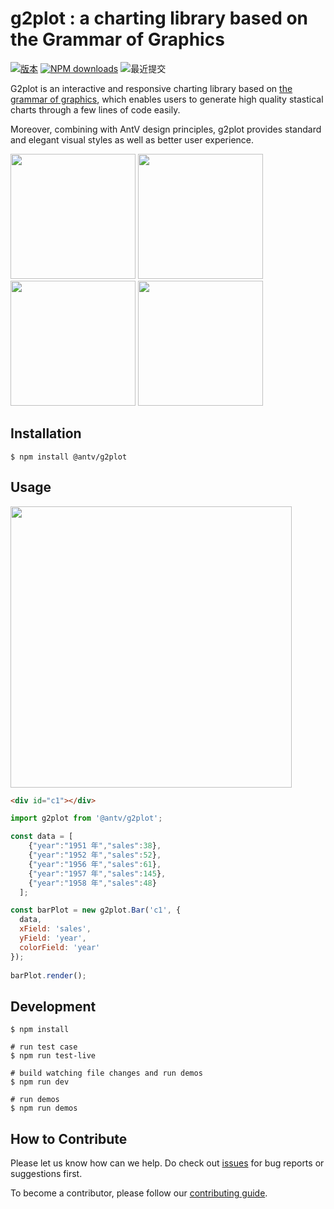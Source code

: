 # g2plot : a charting library based on the Grammar of Graphics


[![版本](https://badgen.net/npm/v/@antv/g2plot)](https://www.npmjs.com/@antv/g2plot)
[![NPM downloads](http://img.shields.io/npm/dm/@antv/g2plot.svg)](http://npmjs.com/@antv/g2plot)
![最近提交](https://badgen.net/github/last-commit/antvis/g2plot)


G2plot is an interactive and responsive charting library based on [the grammar of graphics](https://github.com/antvis/g2), which enables users to generate high quality stastical charts through a few lines of code easily. 

Moreover, combining with AntV design principles, g2plot provides standard and elegant visual styles as well as better user experience. 

<img src="https://gw.alipayobjects.com/mdn/rms_d314dd/afts/img/A*MjhQQLsbWeQAAAAAAAAAAABkARQnAQ" height="200">
<img src="https://gw.alipayobjects.com/mdn/rms_d314dd/afts/img/A*CkSoSpPfWQMAAAAAAAAAAABkARQnAQ" height="200">
<img src="https://gw.alipayobjects.com/mdn/rms_d314dd/afts/img/A*ZYmtSqcNDtkAAAAAAAAAAABkARQnAQ" height="200">
<img src="https://gw.alipayobjects.com/mdn/rms_d314dd/afts/img/A*gV_JQZVbDWAAAAAAAAAAAABkARQnAQ" height="200">


## Installation

```
$ npm install @antv/g2plot
```

## Usage

<img src="https://gw.alipayobjects.com/mdn/rms_d314dd/afts/img/A*37siRJftYDIAAAAAAAAAAABkARQnAQ" width="450">

```html
<div id="c1"></div>
```

```js
import g2plot from '@antv/g2plot';

const data = [
    {"year":"1951 年","sales":38},
    {"year":"1952 年","sales":52},
    {"year":"1956 年","sales":61},
    {"year":"1957 年","sales":145},
    {"year":"1958 年","sales":48}
  ];

const barPlot = new g2plot.Bar('c1', {
  data,
  xField: 'sales',
  yField: 'year',
  colorField: 'year'
});
        
barPlot.render();

```

## Development

```
$ npm install

# run test case
$ npm run test-live

# build watching file changes and run demos
$ npm run dev

# run demos
$ npm run demos
```

## How to Contribute

Please let us know how can we help. Do check out [issues](https://github.com/antvis/g2plot/issues) for bug reports or suggestions first.

To become a contributor, please follow our [contributing guide](https://github.com/antvis/g2plot/blob/master/CONTRIBUTING.md).



